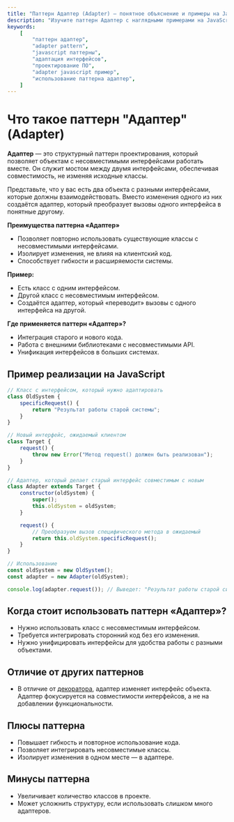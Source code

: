 ```yaml
---
title: "Паттерн Адаптер (Adapter) — понятное объяснение и примеры на JavaScript"
description: "Изучите паттерн Адаптер с наглядными примерами на JavaScript. Узнайте, как позволить объектам с несовместимыми интерфейсами работать вместе."
keywords:
    [
        "паттерн адаптер",
        "adapter pattern",
        "javascript паттерны",
        "адаптация интерфейсов",
        "проектирование ПО",
        "adapter javascript пример",
        "использование паттерна адаптер",
    ]
---
```


# Что такое паттерн **"Адаптер" (Adapter)**

**Адаптер** — это структурный паттерн проектирования, который позволяет объектам с несовместимыми интерфейсами работать вместе. Он служит мостом между двумя интерфейсами, обеспечивая совместимость, не изменяя исходные классы.

Представьте, что у вас есть два объекта с разными интерфейсами, которые должны взаимодействовать. Вместо изменения одного из них создаётся адаптер, который преобразует вызовы одного интерфейса в понятные другому.

**Преимущества паттерна «Адаптер»**

- Позволяет повторно использовать существующие классы с несовместимыми интерфейсами.
- Изолирует изменения, не влияя на клиентский код.
- Способствует гибкости и расширяемости системы.

**Пример:**

- Есть класс с одним интерфейсом.
- Другой класс с несовместимым интерфейсом.
- Создаётся адаптер, который «переводит» вызовы с одного интерфейса на другой.

**Где применяется паттерн «Адаптер»?**

- Интеграция старого и нового кода.
- Работа с внешними библиотеками с несовместимыми API.
- Унификация интерфейсов в больших системах.

## Пример реализации на JavaScript

```javascript
// Класс с интерфейсом, который нужно адаптировать
class OldSystem {
    specificRequest() {
        return "Результат работы старой системы";
    }
}

// Новый интерфейс, ожидаемый клиентом
class Target {
    request() {
        throw new Error("Метод request() должен быть реализован");
    }
}

// Адаптер, который делает старый интерфейс совместимым с новым
class Adapter extends Target {
    constructor(oldSystem) {
        super();
        this.oldSystem = oldSystem;
    }

    request() {
        // Преобразуем вызов специфического метода в ожидаемый
        return this.oldSystem.specificRequest();
    }
}

// Использование
const oldSystem = new OldSystem();
const adapter = new Adapter(oldSystem);

console.log(adapter.request()); // Выведет: "Результат работы старой системы"
```

## Когда стоит использовать паттерн «Адаптер»?

- Нужно использовать класс с несовместимым интерфейсом.
- Требуется интегрировать сторонний код без его изменения.
- Нужно унифицировать интерфейсы для удобства работы с разными объектами.

## Отличие от других паттернов

- В отличие от [декоратора]({{decorator}}), адаптер изменяет интерфейс объекта. Адаптер фокусируется на совместимости интерфейсов, а не на добавлении функциональности.

## Плюсы паттерна

- Повышает гибкость и повторное использование кода.
- Позволяет интегрировать несовместимые классы.
- Изолирует изменения в одном месте — в адаптере.

## Минусы паттерна

- Увеличивает количество классов в проекте.
- Может усложнить структуру, если использовать слишком много адаптеров.
